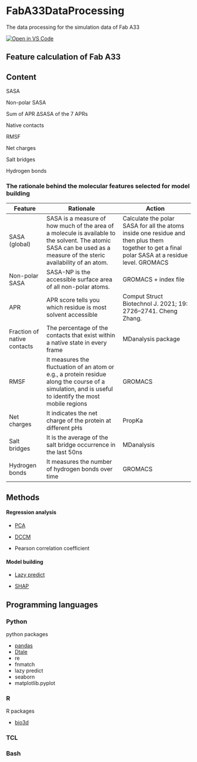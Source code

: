 # FabA33DataProcessing

The data processing for the simulation data of Fab A33

[![Open in VS Code](https://img.shields.io/badge/Visual_Studio_Code-0078D4?style=flat&logo=visual%20studio%20code&logoColor=white)](https://open.vscode.dev/man-group/dtale)



## Feature calculation of Fab A33

## Content

SASA

Non-polar SASA

Sum of APR ΔSASA of the 7 APRs 

Native contacts

RMSF

Net charges

Salt bridges

Hydrogen bonds



### The rationale behind the molecular features selected for model building


| Feature                     | Rationale                                                                                                                                                            | Action                                                                                                                                          |
|-----------------------------|----------------------------------------------------------------------------------------------------------------------------------------------------------------------|-------------------------------------------------------------------------------------------------------------------------------------------------|
| SASA (global)               | SASA is a measure of how much of the area of a molecule is available to the solvent. The atomic SASA can be used as a measure of the steric availability of an atom. | Calculate the polar SASA for all the atoms inside one residue and then plus them together to get a final polar SASA at a residue level. GROMACS |
| Non-polar SASA              | SASA-NP is the accessible surface area of all non-polar atoms.                                                                                                       | GROMACS + index file                                                                                                                            |
| APR                         | APR score tells you which residue is most solvent accessible                                                                                                         | Comput Struct Biotechnol J. 2021; 19: 2726–2741. Cheng Zhang.                                                                                   |
| Fraction of native contacts | The percentage of the contacts that exist within a native state in every frame                                                                                       | MDanalysis package                                                                                                                              |
| RMSF                        | It measures the fluctuation of an atom or e.g., a protein residue along the course of a simulation, and is useful to identify the most mobile regions                | GROMACS                                                                                                                                         |
| Net charges                 | It indicates the net charge of the protein at different pHs                                                                                                          | PropKa                                                                                                                                          |
| Salt bridges                | It is the average of the salt bridge occurrence in the last 50ns                                                                                                     | MDanalysis                                                                                                                                      |
| Hydrogen bonds              | It measures the number of hydrogen bonds over time                                                                                                                   | GROMACS                                                                                                                                         |


## Methods

#### Regression analysis

* [PCA](http://thegrantlab.org/bio3d/reference/pca.xyz.html)

* [DCCM](http://thegrantlab.org/bio3d/reference/dccm.html)

* Pearson correlation coefficient


#### Model building

* [Lazy predict](https://github.com/shankarpandala/lazypredict)

* [SHAP](https://shap.readthedocs.io/en/latest/)



## Programming languages
### Python
python packages
* [pandas]()
* [Dtale]()
* re
* fnmatch
* lazy predict
* seaborn
* matplotlib.pyplot
  

### R
R packages
* [bio3d](http://thegrantlab.org/bio3d/)

### TCL

### Bash

